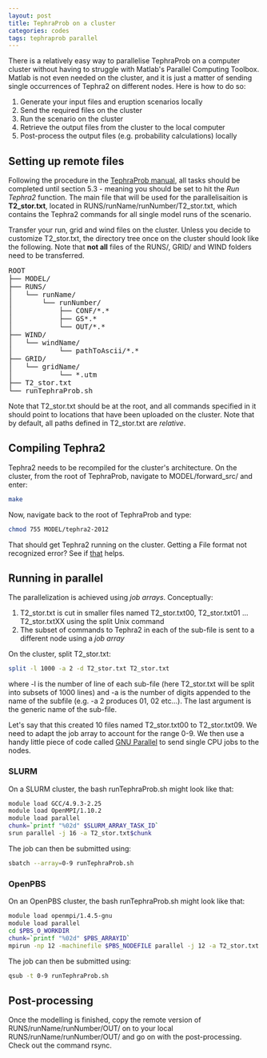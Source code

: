 ```yaml
---
layout: post
title: TephraProb on a cluster
categories: codes
tags: tephraprob parallel
---
```


There is a relatively easy way to parallelise TephraProb on a computer cluster without having to struggle with Matlab's Parallel Computing Toolbox. Matlab is not even needed on the cluster, and it is just a matter of sending single occurrences of Tephra2 on different nodes. Here is how to do so:

1. Generate your input files and eruption scenarios locally
2. Send the required files on the cluster
3. Run the scenario on the cluster
4. Retrieve the output files from the cluster to the local computer
5. Post-process the output files (e.g. probability calculations) locally

## Setting up remote files
Following the procedure in the <a href="{{ site.baseurl }}/files/tephraprob_man.pdf" target="_blank">TephraProb manual</a>, all tasks should be completed until section 5.3 - meaning you should be set to hit the <var>Run Tephra2</var> function. The main file that will be used for the parallelisaition is **T2_stor.txt**, located in <pth>RUNS/runName/runNumber/T2_stor.txt</pth>, which contains the Tephra2 commands for all single model runs of the scenario.

Transfer your run, grid and wind files on the cluster. Unless you decide to customize <pth>T2_stor.txt</pth>, the directory tree once on the cluster should look like the following. Note that **not all** files of the <pth>RUNS/</pth>, <pth>GRID/</pth> and <pth>WIND</pth> folders need to be transferred.

<pre>
ROOT
├── MODEL/
├── RUNS/
│   └── runName/
│       └── runNumber/
│           ├── CONF/*.*
│           ├── GS*.*
│           └── OUT/*.*
├── WIND/
│   └── windName/
│           └── pathToAscii/*.*
├── GRID/
│   └── gridName/
│           └── *.utm
├── T2_stor.txt
└── runTephraProb.sh
</pre>

Note that <pth>T2_stor.txt</pth> should be at the root, and all commands specified in it should point to locations that have been uploaded on the cluster. Note that by default, all paths defined in <pth>T2_stor.txt</pth> are *relative*.

## Compiling Tephra2
Tephra2 needs to be recompiled for the cluster's architecture. On the cluster, from the root of TephraProb, navigate to <pth>MODEL/forward_src/</pth> and enter:
```bash
make
```

Now, navigate back to the root of TephraProb and type:
```bash
chmod 755 MODEL/tephra2-2012
```
That should get Tephra2 running on the cluster. Getting a <cmd>File format not recognized</cmd> error? See if [that](https://e5k.github.io/codes/tips/2017/12/11/tephra2_manual_compilation/) helps.

## Running in parallel

The parallelization is achieved using *job arrays*. Conceptually:

1. <pth>T2_stor.txt</pth> is cut in smaller files named <pth>T2_stor.txt00</pth>, <pth>T2_stor.txt01</pth> ... <pth>T2_stor.txtXX</pth> using the <cmd>split</cmd> Unix command
2. The subset of commands to Tephra2 in each of the sub-file is sent to a different node using a *job array*

On the cluster, split <pth>T2_stor.txt</pth>:
```bash
split -l 1000 -a 2 -d T2_stor.txt T2_stor.txt
```

where <cmd>-l</cmd> is the number of line of each sub-file (here <pth>T2_stor.txt</pth> will be split into subsets of 1000 lines) and <cmd>-a</cmd> is the number of digits appended to the name of the subfile (e.g. -a 2 produces 01, 02 etc...). The last argument is the generic name of the sub-file.

Let's say that this created 10 files named <pth>T2_stor.txt00</pth> to <pth>T2_stor.txt09</pth>. We need to adapt the job array to account for the range 0-9. We then use a handy little piece of code called [GNU Parallel](https://savannah.gnu.org/projects/parallel/) to send single CPU jobs to the nodes.

### SLURM

On a SLURM cluster, the bash <pth>runTephraProb.sh</pth> might look like that:
```bash
module load GCC/4.9.3-2.25
module load OpenMPI/1.10.2
module load parallel
chunk=`printf "%02d" $SLURM_ARRAY_TASK_ID`
srun parallel -j 16 -a T2_stor.txt$chunk
```

The job can then be submitted using:
```bash
sbatch --array=0-9 runTephraProb.sh
```

### OpenPBS
On an OpenPBS cluster, the bash <pth>runTephraProb.sh</pth> might look like that:

```bash
module load openmpi/1.4.5-gnu
module load parallel
cd $PBS_O_WORKDIR
chunk=`printf "%02d" $PBS_ARRAYID`
mpirun -np 12 -machinefile $PBS_NODEFILE parallel -j 12 -a T2_stor.txt.$chunk
```

The job can then be submitted using:
```bash
qsub -t 0-9 runTephraProb.sh 
```

## Post-processing
Once the modelling is finished, copy the remote version of <pth>RUNS/runName/runNumber/OUT/</pth> on to your local <pth>RUNS/runName/runNumber/OUT/</pth> and go on with the post-processing. Check out the command <cmd>rsync</cmd>.